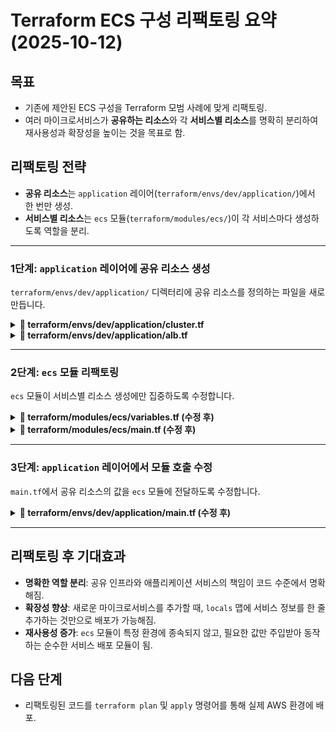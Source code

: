 # Terraform ECS 구성 리팩토링 요약 (2025-10-12)

## 목표
- 기존에 제안된 ECS 구성을 Terraform 모범 사례에 맞게 리팩토링.
- 여러 마이크로서비스가 **공유하는 리소스**와 각 **서비스별 리소스**를 명확히 분리하여 재사용성과 확장성을 높이는 것을 목표로 함.

## 리팩토링 전략
- **공유 리소스**는 `application` 레이어(`terraform/envs/dev/application/`)에서 한 번만 생성.
- **서비스별 리소스**는 `ecs` 모듈(`terraform/modules/ecs/`)이 각 서비스마다 생성하도록 역할을 분리.

---

### 1단계: `application` 레이어에 공유 리소스 생성

`terraform/envs/dev/application/` 디렉터리에 공유 리소스를 정의하는 파일을 새로 만듭니다.

<details>
<summary><b>📄 terraform/envs/dev/application/cluster.tf</b></summary>

```terraform
# terraform/envs/dev/application/cluster.tf

resource "aws_ecs_cluster" "main" {
  name = "petclinic-cluster"
}

resource "aws_iam_role" "ecs_task_execution_role" {
  name = "petclinic-ecs-task-execution-role"
  assume_role_policy = jsonencode({
    Version   = "2012-10-17",
    Statement = [{
      Action    = "sts:AssumeRole",
      Effect    = "Allow",
      Principal = { Service = "ecs-tasks.amazonaws.com" }
    }]
  })
}

resource "aws_iam_role_policy_attachment" "ecs_task_execution_role_policy" {
  role       = aws_iam_role.ecs_task_execution_role.name
  policy_arn = "arn:aws:iam::aws:policy/service-role/AmazonECSTaskExecutionRolePolicy"
}
```
</details>

<details>
<summary><b>📄 terraform/envs/dev/application/alb.tf</b></summary>

```terraform
# terraform/envs/dev/application/alb.tf

resource "aws_lb" "main" {
  name               = "petclinic-main-alb"
  internal           = false
  load_balancer_type = "application"
  # security 레이어에서 가져온 ALB 보안 그룹 ID 사용
  security_groups    = [data.terraform_remote_state.security.outputs.alb_security_group_id]
  # network 레이어에서 가져온 Public Subnet ID들 사용
  subnets            = values(data.terraform_remote_state.network.outputs.public_subnet_ids)

  tags = {
    Name = "petclinic-main-alb"
  }
}

resource "aws_lb_listener" "http" {
  load_balancer_arn = aws_lb.main.arn
  port              = "80"
  protocol          = "HTTP"

  # default_action: 어떤 리스너 규칙과도 맞지 않을 때 기본적으로 수행할 동작
  # 여기서는 404 Not Found 응답을 보냅니다.
  default_action {
    type = "fixed-response"
    fixed_response {
      content_type = "text/plain"
      message_body = "Cannot route request."
      status_code  = "404"
    }
  }
}
```
</details>

---

### 2단계: `ecs` 모듈 리팩토링

`ecs` 모듈이 서비스별 리소스 생성에만 집중하도록 수정합니다.

<details>
<summary><b>📄 terraform/modules/ecs/variables.tf (수정 후)</b></summary>

```terraform
variable "service_name" {
  description = "ECS 서비스의 이름 (예: customers-service)"
  type        = string
}

variable "image_uri" {
  description = "서비스에 사용할 Docker 이미지의 ECR URI"
  type        = string
}

variable "container_port" {
  description = "컨테이너가 리스닝하는 포트"
  type        = number
}

variable "vpc_id" {
  description = "서비스가 배포될 VPC의 ID"
  type        = string
}

variable "private_subnet_ids" {
  description = "ECS Task를 배포할 Private Subnet ID 목록"
  type        = list(string)
}

variable "ecs_service_sg_id" {
  description = "ECS 서비스에 적용할 보안 그룹 ID"
  type        = string
}

# --- 추가된 변수 ---
vartable "cluster_id" {
  description = "사용할 ECS 클러스터의 ID"
  type        = string
}

variable "ecs_task_execution_role_arn" {
  description = "ECS Task 실행 역할의 ARN"
  type        = string
}

variable "listener_arn" {
  description = "연결할 ALB 리스너의 ARN"
  type        = string
}

variable "listener_priority" {
  description = "ALB 리스너 규칙의 우선순위 (서비스마다 달라야 함)"
  type        = number
}

# --- 이하 CPU/Memory 등 나머지 변수는 이전과 동일 ---
variable "task_cpu" {
  description = "ECS Task에 할당할 CPU"
  type        = string
  default     = "256"
}

variable "task_memory" {
  description = "ECS Task에 할당할 메모리 (MiB)"
  type        = string
  default     = "512"
}

variable "aws_region" {
  description = "배포할 AWS 리전"
  type        = string
}
```
</details>

<details>
<summary><b>📄 terraform/modules/ecs/main.tf (수정 후)</b></summary>

```terraform
# 1. CloudWatch Log Group (서비스별 로그)
resource "aws_cloudwatch_log_group" "service" {
  name              = "/ecs/petclinic/${var.service_name}"
  retention_in_days = 7
}

# 2. Target Group (서비스별로 생성)
resource "aws_lb_target_group" "service" {
  name        = "tg-${var.service_name}"
  port        = var.container_port
  protocol    = "HTTP"
  vpc_id      = var.vpc_id
  target_type = "ip"

  health_check {
    path                = "/actuator/health"
    protocol            = "HTTP"
    matcher             = "200"
    interval            = 30
    timeout             = 5
    healthy_threshold   = 2
    unhealthy_threshold = 2
  }
}

# 3. Listener Rule (서비스별로 생성)
resource "aws_lb_listener_rule" "service" {
  listener_arn = var.listener_arn # application 레이어에서 전달받음
  priority     = var.listener_priority

  action {
    type             = "forward"
    target_group_arn = aws_lb_target_group.service.arn
  }

  condition {
    path_pattern {
      # 예: /customers-service/* 요청을 이 서비스로 라우팅
      values = ["/${var.service_name}/*"]
    }
  }
}

# 4. ECS Task Definition (서비스별 청사진)
resource "aws_ecs_task_definition" "service" {
  family                   = "${var.service_name}-task"
  network_mode             = "awsvpc"
  requires_compatibilities = ["FARGATE"]
  cpu                      = var.task_cpu
  memory                   = var.task_memory
  execution_role_arn       = var.ecs_task_execution_role_arn # application 레이어에서 전달받음

  container_definitions = jsonencode([{
    name      = var.service_name,
    image     = var.image_uri,
    cpu       = tonumber(var.task_cpu),
    memory    = tonumber(var.task_memory),
    essential = true,
    portMappings = [{
      containerPort = var.container_port,
      hostPort      = var.container_port
    }],
    logConfiguration = {
      logDriver = "awslogs",
      options = {
        "awslogs-group"         = aws_cloudwatch_log_group.service.name,
        "awslogs-region"        = var.aws_region,
        "awslogs-stream-prefix" = "ecs"
      }
    }
  }])
}

# 5. ECS Service (서비스 실행 및 관리)
resource "aws_ecs_service" "service" {
  name            = var.service_name
  cluster         = var.cluster_id # application 레이어에서 전달받음
  task_definition = aws_ecs_task_definition.service.arn
  desired_count   = 1
  launch_type     = "FARGATE"

  network_configuration {
    subnets         = var.private_subnet_ids
    security_groups = [var.ecs_service_sg_id]
  }

  load_balancer {
    target_group_arn = aws_lb_target_group.service.arn
    container_name   = var.service_name
    container_port   = var.container_port
  }

  depends_on = [aws_lb_listener_rule.service]
}
```
</details>

---

### 3단계: `application` 레이어에서 모듈 호출 수정

`main.tf`에서 공유 리소스의 값을 `ecs` 모듈에 전달하도록 수정합니다.

<details>
<summary><b>📄 terraform/envs/dev/application/main.tf (수정 후)</b></summary>

```terraform
# 배포할 서비스 목록을 map으로 정의
locals {
  ecs_services = {
    "customers-service" = {
      container_port = 8080
      image_uri      = "${module.ecr.repository_urls["customers-service"]}:latest"
      priority       = 100 # 리스너 규칙 우선순위 (겹치면 안 됨)
    },
    "vets-service" = {
      container_port = 8080
      image_uri      = "${module.ecr.repository_urls["vets-service"]}:latest"
      priority       = 110
    },
    "visits-service" = {
      container_port = 8080
      image_uri      = "${module.ecr.repository_urls["visits-service"]}:latest"
      priority       = 120
    }
  }
}

# for_each를 사용하여 서비스별로 ecs 모듈 호출
module "ecs" {
  for_each = local.ecs_services
  source   = "../../../modules/ecs"

  # --- 공유 리소스 값 전달 ---
  aws_region                  = var.aws_region
  vpc_id                      = data.terraform_remote_state.network.outputs.vpc_id
  private_subnet_ids          = values(data.terraform_remote_state.network.outputs.private_app_subnet_ids)
  ecs_service_sg_id           = data.terraform_remote_state.security.outputs.app_security_group_id
  cluster_id                  = aws_ecs_cluster.main.id
  ecs_task_execution_role_arn = aws_iam_role.ecs_task_execution_role.arn
  listener_arn                = aws_lb_listener.http.arn

  # --- 서비스별 값 전달 ---
  service_name      = each.key
  image_uri         = each.value.image_uri
  container_port    = each.value.container_port
  listener_priority = each.value.priority
}

# 기존 cloudmap, ecr 모듈은 그대로 둡니다.
# ...
```
</details>

---

## 리팩토링 후 기대효과
- **명확한 역할 분리**: 공유 인프라와 애플리케이션 서비스의 책임이 코드 수준에서 명확해짐.
- **확장성 향상**: 새로운 마이크로서비스를 추가할 때, `locals` 맵에 서비스 정보를 한 줄 추가하는 것만으로 배포가 가능해짐.
- **재사용성 증가**: `ecs` 모듈이 특정 환경에 종속되지 않고, 필요한 값만 주입받아 동작하는 순수한 서비스 배포 모듈이 됨.

## 다음 단계
- 리팩토링된 코드를 `terraform plan` 및 `apply` 명령어를 통해 실제 AWS 환경에 배포.